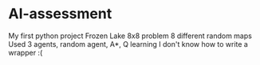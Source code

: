 # AI-assessment
My first python project
Frozen Lake 8x8 problem
8 different random maps
Used 3 agents, random agent, A*, Q learning
I don't know how to write a wrapper :(
